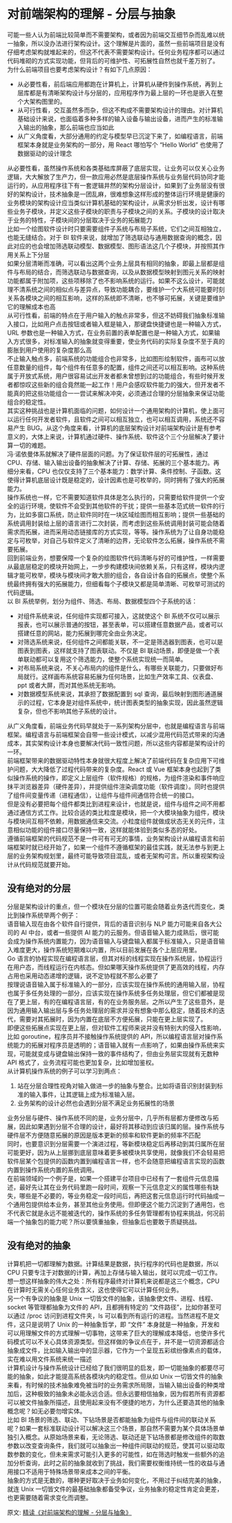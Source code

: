 # 对前端架构的理解 - 分层与抽象
可能一些人认为前端比较简单而不需要架构，或者因为前端交互细节杂而乱难以统一抽象，所以没办法进行架构设计。这个理解是片面的，虽然一些前端项目是没有仔细考虑架构就堆起来的，但这不代表不需要架构设计。任何业务程序都可以通过代码堆砌的方式实现功能，但背后的可维护性、可拓展性自然也就千差万别了。  
为什么前端项目也要考虑架构设计？有如下几点原因：  
- 从必要性看，前后端应用都跑在计算机上，计算机从硬件到操作系统，再到上层库都是有清晰架构设计与分层的，应用程序作为最上层的一环也是嵌入在整个大架构图里的。
- 从可行性看，交互虽然多而杂，但这不构成不需要架构设计的理由。对计算机基础设计来说，也面临着多种多样的输入设备与输出设备，进而产生的标准输入输出的抽象，那么前端也应当如此
- 从广义角度看，大部分通用的约定与模型早已沉淀下来了，如编程语言，前端框架本身就是业务架构的一部分，用 React 哪怕写个 “Hello World” 也使用了数据驱动的设计理念

从必要性看，虽然操作系统和各类基础库屏蔽了底层实现，让业务可以仅关心业务逻辑，大大解放了生产力，但一款应用必然是底层操作系统与业务层代码协同才能运行的，从应用程序往下有一套逻辑井然的架构分层设计，如果到了业务层没有很好的架构设计，技术抽象是一团乱麻，很难想象这样形成的整体运行环境是健康的  
业务模块的架构设计应当类似计算机基础的架构设计，从需求分析出发，设计有哪些业务子模块，并定义这些子模块的职责与子模块之间的关系。子模块的设计取决于业务的特性，子模块间的分层取决于业务的拓展能力  
比如一个绘图软件设计时只要需要组件子系统与布局子系统，它们之间互相独立，也能无缝结合。对于 BI 软件来说，就增加了筛选联动与通用数据查询的概念，因此对应的也会增加筛选联动模型、数据模型、图形语法这几个子模块，并按照其作用关系上下分层  
如果分层清晰而准确，可以看出这两个业务上层具有相同的抽象，即最上层都是组件与布局的结合，而筛选联动与数据查询，以及从数据模型映射到图元关系的映射功能都属于附加项，这些项移除了也不影响系统的运行。如果不这么设计，可能就理不清系统之间的相似点与差异点，导致功能耦合，要维护一个大系统可能要时刻关系各模块之间的相互影响，这样的系统即不清晰，也不够可拓展，关键是要维护它的理解成本也高  
从可行性看，前端的特点在于用户输入的触点非常多，但这不妨碍我们抽象标准输入接口，比如用户点击按钮或者输入框是输入，那键盘快捷键也是一种输入方式，URL 参数也是一种输入方式，在业务前置的表单配置也是一种输入方式，如果输入方式很多，对标准输入的抽象就变得重要，使业务代码的实际复杂度不至于真的膨胀到用户使用的复杂度那么高  
不止输入触点多，前端系统的功能组合也非常多，比如图形绘制软件，画布可以放任意数量的组件，每个组件有任意多的配置，组件之间还可以相互影响。这种系统属于开放式系统，用户很容易试出开发者都未曾想到过的功能组合，有些时候开发者都惊叹这些新的组合竟然能一起工作！用户会感叹软件能力的强大，但开发者不能真的把这些功能组合一一尝试来解决冲突，必须通过合理的分层抽象来保证功能组合的稳定性。  
其实这种挑战也是计算机面临的问题，如何设计一个通用架构的计算机，使上面可以运行任何开发者软件，且软件之间可以相互独立，也可以相互调用，系统还不容易产生 BUG。从这个角度来看，计算机的底层架构设计对前端架构设计是有参考意义的，大体上来说，计算机通过硬件、操作系统、软件这个三个分层解决了要计算一切的难题。  
冯·诺依曼体系就解决了硬件层面的问题。为了保证软件层的可拓展性，通过 CPU、存储、输入输出设备的抽象解决了计算、存储、拓展的三个基本能力。再细分来看，CPU 也仅仅支持了三个基本能力：数学计算、条件控制、子函数。这使得计算机底层设计既是稳定的，设计因素也是可枚举的，同时拥有了强大的拓展能力。  
操作系统也一样，它不需要知道软件具体是怎么执行的，只需要给软件提供一个安全的运行环境，使软件不会受到其他软件的干扰；提供一些基本范式统一软件的行为，比如多窗口系统，防止软件同时在一块区域绘图而相互影响；提供一些基础的系统调用封装给上层的语言进行二次封装，而考虑到这些系统调用封装可能会随着需求而拓展，进而采用动态链接库的方式实现，等等。操作系统为了让自身功能稳定与可枚举，对自己与软件定义了清晰的边界，无论软件怎么拓展，操作系统不需要拓展。  
回到前端业务，想要保障一个复杂的绘图软件代码清晰与好的可维护性，一样需要从最底层稳定的模块开始网上，一步步构建模块间依赖关系，只有这样，模块内逻辑才能可枚举，模块与模块间才敢大胆的组合，各自设计各自的拓展点，使整个系统最终拥有强大的拓展能力，但细看每个子模块又都是简单清晰、可枚举可测试的代码逻辑。  
以 BI 系统举例，划分为组件、筛选、布局、数据模型四个子系统的话：  
- 对组件系统来说，任何组件实现都可接入，这就使这个 BI 系统不仅可以展示报表，也可以展示普通的按钮，甚至表单，可以搭建任意数据产品，或者可以搭建任意的网站，能力拓展到哪完全由业务决定。
- 对筛选系统来说，任何组件之间都能关联，不一定是筛选器到图表，也可以是图表到图表，这样就支持了图表联动。不仅是 BI 联动场景，即便是做一个表单联动都可以复用这个筛选能力，使整个系统实现统一而简单。
- 对布局系统来说，不关心布局内的组件是什么，有哪些关联能力，只要做好布局就行。这样画布系统容易拓展为任何场景，比如生产效率工具、仪表盘、ppt 或者大屏，而对其他系统无影响。
- 对数据模型系统来说，其承担了数据配置到 sql 查询，最后映射到图形通道展示的过程，它本身是对组件系统中，统计图表类型的抽象实现，因此虽然逻辑复杂，但也不影响其他子系统的设计。

从广义角度看，前端业务代码早就处于一系列架构分层中，也就是编程语言与前端框架。编程语言与前端框架会自带一些设计模式，以减少混用代码范式带来的沟通成本，其实架构设计本身也要解决代码一致性问题，所以这些内容都是架构设计的一环。  
前端框架带来的数据驱动特性本身就很大程度上解决了前端代码在复杂应用下可维护问题，大大降低了过程代码带来的复杂度。React 或 Vue 框架本身也起到了类似操作系统的操作，即定义上层组件（软件规格）的规格，为组件渲染和事件响应抹平浏览器差异（硬件差异），并提供组件渲染调度功能（软件调度）。同时也提供了组件间变量传递（进程通信），让组件与组件间通信符合统一的接口。  
但是没有必要把每个组件都类比到进程来设计，也就是说，组件与组件之间不用都通过通信方式工作。比较合适的类比粒度是模块，把一个大模块抽象为组件，模块与模块间互相不依赖，用数据通信来交流。小粒度组件就做成状态无关的元件，注意相似功能的组件接口尽量保持一致，这样就能体验到类似多态的好处。  
遵循前端框架的代码规范不是一件可有可无的事情，业务架构设计从编程语言和前端框架时就已经开始了，如果一个组件不遵循框架的最佳实践，就无法参与到更上层的业务架构规划里，最终可能导致项目混乱，或者无架构可言。所以重视架构设计从代码规范就要开始。  
## 没有绝对的分层
分层是架构设计的重点，但一个模块在分层的位置可能会随着业务迭代而变化，类比到操作系统举两个例子：  
语音输入现在由各个软件自行提供，背后的语音识别与 NLP 能力可能来自各大公司的 AI 中台，或者一些提供 AI 能力的云服务。但语音输入能力成熟后，很可能会成为操作系统内置能力，因为语音输入与键盘输入都属于标准输入，只是语音输入难度更大，操作系统短期难以内置，所以目前发展在各个上层应用里。  
Go 语言的协程实现在编程语言层，但其对标的线程实现在操作系统层，协程运行在用户态，而线程运行在内核态。但如果哪天操作系统提供了更高效的线程，内存占用也采用动态递增的逻辑，说不定协程就不那么必要了   
按理说语音输入属于标准输入的一部分，应该实现在操作系统的通用输入层，协程也属于多任务处理的一部分，应该实现在操作系统多任务处理层，但它们都被是现在了更上层，有的在编程语言层，有的在业务服务层。之所以产生了这些意外，是因为通用输入输出层与多任务处理层的需求并没有想象中那么稳定，随着技术的迭代，需要对其拓展时，因为内置在底层不方便拓展，只能在更上层实现了。  
即便这些拓展点实现在更上层，但对软件工程师来说并没有特别大的侵入性影响，比如 goroutine，程序员并不接触操作系统提供的 API，所以编程语言层对操作系统能力的拓展对程序员是透明的；语音输入就有一点影响了，如果由操作系统来实现，可能就变成与键盘输出保持一致的事件结构了，但由业务层实现就有无数种 API 格式了，业务流程可能也更加复杂，比如增加鉴权。  
从计算机操作系统的例子可以学习到两点：  
1. 站在分层合理性视角对输入做进一步的抽象与整合。比如将语音识别封装到标准的输入事件，让其逻辑上成为标准输入层。
2. 业务架构的设计必然也会遇到分层不满足业务拓展性的场景

业务分层与硬件、操作系统不同的是，业务分层中，几乎所有层都方便修改与拓展，因此如果遇到分层不合理的设计，最好将其移动到应该归属的层。操作系统与硬件层不方便随意拓展的原因是版本更新的频率和软件更新的频率不匹配  
同时，也要意识到分层需要一个演进过程，等新模块稳定后再移动到其归属所在层可能更好，因为从上层挪到底层意味着更多被模块共享使用，就像我们不会轻易把软件层某个包提供的函数内置到编程语言一样，也不会随意把编程语言实现的函数内置到操作系统内置的系统调用。  
在前端领域的一个例子是，如果一个搭建平台项目中已经有了一套组件元信息描述，最好先让其在业务代码里跑一段时间，观察一下元信息定义的属性哪些有缺失，哪些是不必要的，等业务稳定一段时间后，再把这套元信息运行时代码抽成一个通用包提供给本业务，甚至其他业务使用。但即便这个能力沉淀到了通用包，也不代表它就是永远不能被迭代的，操作系统的多任务管理都有协程来挑战，何况前端一个抽象包的能力呢？所以要慎重抽象，但抽象后也要敢于质疑挑战。  
## 没有绝对的抽象
计算机把一切都理解为数据。计算结果是数据，执行程序的代码也是数据，所以 CPU 只要专注于对数据的计算，再加上存储与输入输出，就可以完成一切工作。想一想这样抽象的伟大之处：所有程序最终对计算机来说都是这三个概念，CPU 在计算时无需关心任何业务含义，这也使得它可以计算任何业务。  
另一个有争议的抽象是 Unix 一切皆文件的抽象，该抽象使文件、进程、线程、socket 等管理都抽象为文件的 API，且都拥有特定的 “文件路径”，比如你甚至可以通过 /proc 访问到进程文件夹，ls 可以看到所有运行的进程。当然进程不是文件，这只是说明了 Unix 的一种抽象哲学，即 “文件” 本身就是一种抽象，开发和可以用理解文件的方式理解一切事物，这带来了巨大的理解成本降低，也使许多代码模式可以不关心具体资源类型。但这样做的争议点在于，并不是一切资源都适合抽象成文件，比如输入输出中的显示器，它作为一个呈现五彩缤纷像素点的载体，实在难以用文件系统来统一描述  
计算机设计与操作系统设计已经给了我们很明显的启发，即一切能抽象的都要尽可能的抽象，如此才能提高系统各模块内的稳定性。但从如 Unix 一切皆文件的抽象来看，有时候的技术抽象难免被当时的业务需求所局限，当输入输出设备的种类增加后，这种极致的抽象未必能永远合适。但永远要相信抽象，因为假若所有资源都可以被文件抽象所描述，且使用起来没有不便捷的地方，为什么还要造其他的抽象概念呢？如无必要勿增实体。  
比如 BI 场景的筛选、联动、下钻场景是否都能抽象为组件与组件间的联动关系呢？如果一套标准联动设计可以解决这三个场景，那自然不需要为某个具体场景单独引入概念。从原始场景来看，无论筛选、联动还是下钻场景都是修改组件的取数参数以改变查询条件，我们就可以抽象出一种组件间联动的规范，使其可以驱动取数参数的变化，但未来需求可能引入更多的可能性，如在筛选时触发一些额外的追加分析查询，此时之前的抽象就收到了挑战，我们需要权衡维持统一性的收益与通用接口不适用于特殊场景带来成本之间的平衡。  
抽象的方式是无数的，哪种更好取决于业务如何变化，不用过于纠结完美的抽象，就连 Unix 一切皆文件的最基础抽象都备受争议，业务抽象的稳定性肯定会更差，也更需要随着需求变化而调整。

原文: 
[精读《对前端架构的理解 - 分层与抽象》](https://mp.weixin.qq.com/s/pXersofafQ4wn_dinL4xwQ)

